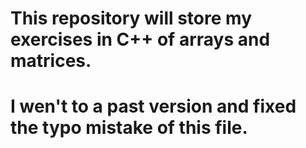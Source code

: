 # This repository will store my exercises in C++ of arrays and matrices.

# I wen't to a past version and fixed the typo mistake of this file.
